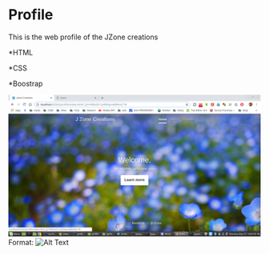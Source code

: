 # Profile
This is the web profile of the JZone creations

*HTML

*CSS

*Boostrap

![GitHub Logo](https://raw.githubusercontent.com/jayaninadee/Profile/master/pic.png)
Format: ![Alt Text](url)
